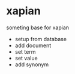xapian
======
someting base for xapian

+ setup from database
+ add document
+ set term
+ set value
+ add synonym
